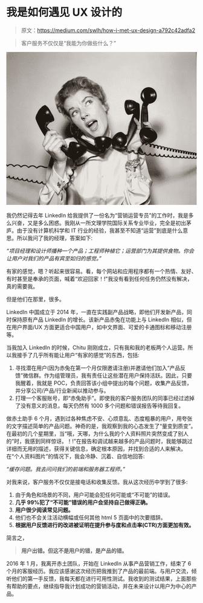 # 我是如何遇见 UX 设计的

> 原文：<https://medium.com/swlh/how-i-met-ux-design-a792c42adfa2>

> 客户服务不仅仅是“我能为你做些什么？”

![](img/efa150d8c7081c3f3c3a3b0792c6227d.png)

我仍然记得去年 LinkedIn 给我提供了一份名为“营销运营专员”的工作时，我是多么兴奋，又是多么困惑。我刚从一所文理学院国际关系专业毕业，完全是初出茅庐。由于没有计算机科学和 IT 行业的经验，我甚至不知道“运营”到底是什么意思。所以我问了我的经理，答案如下:

*“项目经理和设计师播种一个产品；工程师种植它；运营部门为其提供食物。你会让用户对我们的产品有宾至如归的感觉。”*

有家的感觉，嗯？听起来很容易。看，每个网站和应用程序都有一个热情、友好、有时甚至是奉承的页面，喊着“欢迎回家！!"我没有看到任何任务仍然没有解决，真的需要我。

但是他们在那里，很多。

LinkedIn 中国成立于 2014 年，一直在实践副产品战略，即他们开发新产品，同时保持原有产品 LinkedIn 的增长。该新产品赤兔在功能上与 LinkedIn 相似，但在用户界面/UX 方面更适合中国用户，如中文界面、可爱的卡通图标和移动注册等。

当我加入 LinkedIn 的时候，Chitu 刚刚成立，只有我和我的老板两个人运营。所以我接手了几乎所有能让用户“有家的感觉”的东西，包括:

1.  寻找潜在用户(因为赤兔在第一个月仅限邀请注册)并邀请他们加入“产品反馈”微信群。作为组管理员，我有责任让这些潜在用户保持活跃。因此，只要我醒着，我就是 POC，负责回答该小组中提出的每个问题，收集产品反馈，并分享公司/产品/行业新闻以推动参与。
2.  打理一个客服账号，即“赤兔助手”。即使我的客户服务团队的同事已经过滤掉了没有意义的消息，每天仍然有 1000 多个问题和错误报告等待我回复。

做赤土助手 6 个月，遇到过各种焦虑不安、心烦意乱、态度粗暴的用户，用夸张的文字描述简单的产品问题。神奇的是，我观察到我的心态发生了“量变到质变”。在最初的几个星期里，当“哦，天哪，为什么我的个人资料照片突然变成了别人的”时，我感到同样惊讶。！!"在报告和调试越来越多的产品问题时，我能够跳过详细而无用的描述，获得关键信息，确定根本原因，并找到合适的人来解决。在“个人资料图片”的情况下，我会冷静、沉着、自信地回答:

*“缓存问题。我去问问我们的前端和服务器工程师。”*

对我来说，客户服务不仅仅是接电话和收集反馈。我从这次经历中学到了很多:

1.  由于角色和场景的不同，用户可能会犯任何可能或“不可能”的错误。
2.  **几乎 99%犯了“不可能”错误的用户会坚持自己做得正确。**
3.  **用户很少阅读常见问题。**
4.  他们也不会关注活动横幅或任何其他 html 5 页面中的次要措辞。
5.  **根据用户反馈进行的改进被证明在提升参与度和点击率(CTR)方面更加有效。**

简言之，

> **用户出错。但这不是用户的错，是产品的错。**

2016 年 1 月，我离开赤土团队，开始在 LinkedIn 从事产品营销工作，结束了 6 个月的客服经历。我应该感谢这次经历把我推到了产品的最前端。与用户交流，倾听他们的第一手反馈，我每天都在进行可用性测试。我收到的测试结果，上面那些有帮助的要点，继续指导我计划成功的营销活动，并在未来设计以用户为中心的产品。